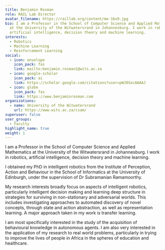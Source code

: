 ```yaml
---
title: Benjamin Rosman
role: RAIL Lab Director
avatar_filename: https://raillab.org/content/me-16x9.jpg
bio: I am a Professor in the School of Computer Science and Applied Mathematics
  at the University of the Witwatersrand in Johannesburg. I work in robotics,
  artificial intelligence, decision theory and machine learning.
interests:
  - Robotics
  - Machine Learning
  - Reinforcement Learning
social:
  - icon: envelope
    icon_pack: fas
    link: mailto:benjamin.rosman1@wits.ac.za
  - icon: google-scholar
    icon_pack: ai
    link: https://scholar.google.com/citations?user=pWJ0SocAAAAJ
  - icon: globe
    icon_pack: fas
    link: https://www.benjaminrosman.com
organizations:
  - name: University of the Witwatersrand
    url: https://www.wits.ac.za/csam/
superuser: false
user_groups:
  - Faculty
highlight_name: true
weight: 1
---
```

I am a Professor in the School of Computer Science and Applied Mathematics at the University of the Witwatersrand in Johannesburg. I work in robotics, artificial intelligence, decision theory and machine learning.

I obtained my PhD in intelligent robotics from the Institute of Perception, Action and Behaviour in the School of Informatics at the University of Edinburgh, under the supervision of Dr Subramanian Ramamoorthy.

My research interests broadly focus on aspects of intelligent robotics, particularly intelligent decision making and learning deep structure in strategies for surviving in non-stationary and adversarial worlds. This includes investigating approaches to automated discovery of novel concepts, through state and action abstraction, as well as representation learning. A major approach taken in my work is transfer learning.

I am most specifically interested in the study of the acquisition of behavioural knowledge in autonomous agents. I am also very interested in the application of my research to real world problems, particularly in trying to improve the lives of people in Africa in the spheres of education and healthcare.